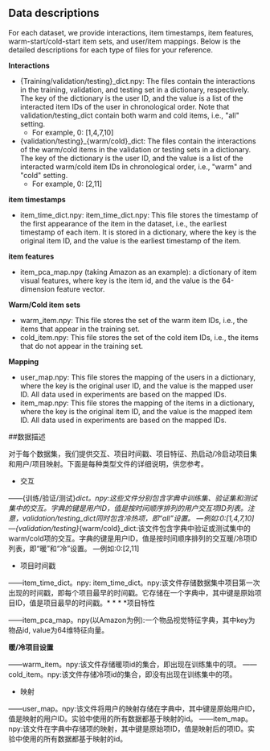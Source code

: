 ## Data descriptions 

For each dataset, we provide interactions, item timestamps, item features, warm-start/cold-start item sets, and user/item mappings. Below is the detailed descriptions for each type of files for your reference.

**Interactions**

- {Training/validation/testing}_dict.npy: The files contain the interactions in the training, validation, and testing set in a dictionary, respectively. The key of the dictionary is the user ID, and the value is a list of the interacted item IDs of the user in chronological order. Note that validation/testing_dict contain both warm and cold items, i.e., "all" setting.
  - For example, 0: [1,4,7,10]
- {validation/testing}_{warm/cold}_dict: The files contain the interactions of the warm/cold items in the validation or testing sets in a dictionary. The key of the dictionary is the user ID, and the value is a list of the interacted warm/cold item IDs in chronological order, i.e., "warm" and "cold" setting. 
  - For example, 0: [2,11]

**item timestamps**

- item_time_dict.npy: item_time_dict.npy: This file stores the timestamp of the first appearance of the item in the dataset, i.e., the earliest timestamp of each item. It is stored in a dictionary, where the key is the original item ID, and the value is the earliest timestamp of the item.

**item features**

- item_pca_map.npy (taking Amazon as an example): a dictionary of item visual features, where key is the item id, and the value is the 64-dimension feature vector.

**Warm/Cold item sets**

- warm_item.npy: This file stores the set of the warm item IDs, i.e., the items that appear in the training set.
- cold_item.npy: This file stores the set of the cold item IDs, i.e., the items that do not appear in the training set.

**Mapping**

- user_map.npy: This file stores the mapping of the users in a dictionary, where the key is the original user ID, and the value is the mapped user ID. All data used in experiments are based on the mapped IDs.
- item_map.npy: This file stores the mapping of the items in a dictionary, where the key is the original item ID, and the value is the mapped item ID. All data used in experiments are based on the mapped IDs.

##数据描述

对于每个数据集，我们提供交互、项目时间戳、项目特征、热启动/冷启动项目集和用户/项目映射。下面是每种类型文件的详细说明，供您参考。

* 交互

——{训练/验证/测试}_dict。npy:这些文件分别包含字典中训练集、验证集和测试集中的交互。字典的键是用户ID，值是按时间顺序排列的用户交互项ID列表。注意，validation/testing_dict同时包含冷热项，即“all”设置。
—例如:0:[1,4,7,10]
—{validation/testing}_{warm/cold}_dict:该文件包含字典中验证或测试集中的warm/cold项的交互。字典的键是用户ID，值是按时间顺序排列的交互暖/冷项ID列表，即“暖”和“冷”设置。
—例如:0:[2,11]

* 项目时间戳

——item_time_dict。npy: item_time_dict。npy:该文件存储数据集中项目第一次出现的时间戳，即每个项目最早的时间戳。它存储在一个字典中，其中键是原始项目ID，值是项目最早的时间戳。* * * *项目特性

——item_pca_map。npy(以Amazon为例):一个物品视觉特征字典，其中key为物品id, value为64维特征向量。

**暖/冷项目设置**

——warm_item。npy:该文件存储暖项id的集合，即出现在训练集中的项。
——cold_item。npy:该文件存储冷项id的集合，即没有出现在训练集中的项。

* 映射

——user_map。npy:该文件将用户的映射存储在字典中，其中键是原始用户ID，值是映射的用户ID。实验中使用的所有数据都基于映射的id。
——item_map。npy:该文件在字典中存储项的映射，其中键是原始项ID，值是映射后的项ID。实验中使用的所有数据都基于映射的id。